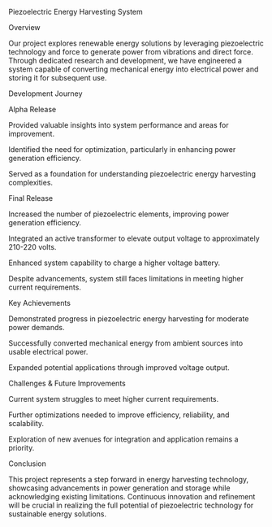Piezoelectric Energy Harvesting System

Overview

Our project explores renewable energy solutions by leveraging piezoelectric technology and force to generate power from vibrations and direct force. Through dedicated research and development, we have engineered a system capable of converting mechanical energy into electrical power and storing it for subsequent use.

Development Journey

Alpha Release

Provided valuable insights into system performance and areas for improvement.

Identified the need for optimization, particularly in enhancing power generation efficiency.

Served as a foundation for understanding piezoelectric energy harvesting complexities.

Final Release

Increased the number of piezoelectric elements, improving power generation efficiency.

Integrated an active transformer to elevate output voltage to approximately 210-220 volts.

Enhanced system capability to charge a higher voltage battery.

Despite advancements, system still faces limitations in meeting higher current requirements.

Key Achievements

Demonstrated progress in piezoelectric energy harvesting for moderate power demands.

Successfully converted mechanical energy from ambient sources into usable electrical power.

Expanded potential applications through improved voltage output.

Challenges & Future Improvements

Current system struggles to meet higher current requirements.

Further optimizations needed to improve efficiency, reliability, and scalability.

Exploration of new avenues for integration and application remains a priority.

Conclusion

This project represents a step forward in energy harvesting technology, showcasing advancements in power generation and storage while acknowledging existing limitations. Continuous innovation and refinement will be crucial in realizing the full potential of piezoelectric technology for sustainable energy solutions.
